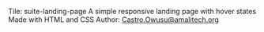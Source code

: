 Tile: suite-landing-page
A simple responsive landing page with hover states
Made with HTML and CSS
Author: Castro.Owusu@amalitech.org
